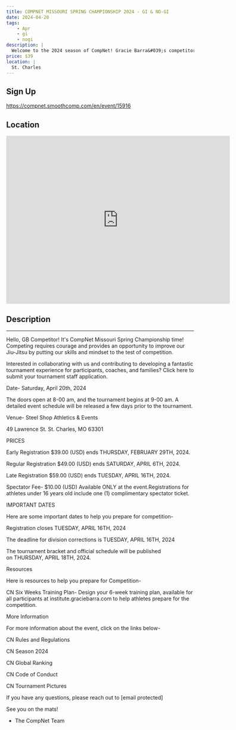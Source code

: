 ```yaml
---
title: COMPNET MISSOURI SPRING CHAMPIONSHIP 2024 - GI & NO-GI
date: 2024-04-20
tags:
    - Apr
    - gi 
    - nogi 
description: |
  Welcome to the 2024 season of CompNet! Gracie Barra&#039;s competitors from around the globe will showcase their Jiu-Jitsu expertise and live unforgettable moments in over a hundred tournaments this season
price: $39
location: |
  St. Charles
---
```

## Sign Up
https://compnet.smoothcomp.com/en/event/15916

## Location
<iframe src="https://www.google.com/maps/embed?pb=!1m18!1m12!1m3!1d12345.6789!2d-90.4772956!3d38.7890891!2m3!1f0!2f0!3f0!3m2!1i1024!2i768!4f13.1!3m3!1m2!1s0x0%3A0x0!2z38.7890891!5e0!3m2!1sen!2sus!4v1234567890" width="600" height="450" style="border:0;" allowfullscreen="" loading="lazy"></iframe>

## Description
______________________________________________________________________________________________


Hello, GB Competitor! It's CompNet Missouri Spring Championship time! Competing requires courage and provides an opportunity to improve our Jiu-Jitsu by putting our skills and mindset to the test of competition.


Interested in collaborating with us and contributing to developing a fantastic tournament experience for participants, coaches, and families? Click here to submit your tournament staff application.


Date- Saturday, April 20th, 2024


The doors open at 8-00 am, and the tournament begins at 9-00 am. A detailed event schedule will be released a few days prior to the tournament.


Venue- Steel Shop Athletics & Events


49 Lawrence St. St. Charles, MO 63301


PRICES



Early Registration $39.00 (USD) ends THURSDAY, FEBRUARY 29TH, 2024.


Regular Registration $49.00 (USD) ends SATURDAY, APRIL 6TH, 2024.


Late Registration $59.00 (USD) ends TUESDAY, APRIL 16TH, 2024.


Spectator Fee- $10.00 (USD) Available ONLY at the event.Registrations for athletes under 16 years old include one (1) complimentary spectator ticket.



IMPORTANT DATES


Here are some important dates to help you prepare for competition-



Registration closes TUESDAY, APRIL 16TH, 2024


The deadline for division corrections is TUESDAY, APRIL 16TH, 2024


The tournament bracket and official schedule will be published on THURSDAY, APRIL 18TH, 2024.



Resources


Here is resources to help you prepare for Competition-



CN Six Weeks Training Plan- Design your 6-week training plan, available for all participants at institute.graciebarra.com to help athletes prepare for the competition.



More Information


For more information about the event, click on the links below-



CN Rules and Regulations


CN Season 2024


CN Global Ranking


CN Code of Conduct


CN Tournament Pictures



If you have any questions, please reach out to [email protected]


See you on the mats!


- The CompNet Team